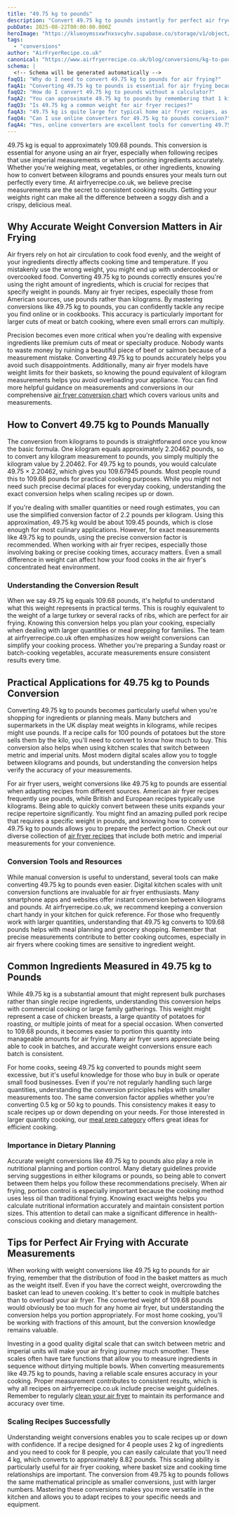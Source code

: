 ```yaml
---
title: "49.75 kg to pounds"
description: "Convert 49.75 kg to pounds instantly for perfect air fryer meal prep. Get accurate weight conversions and cooking tips in seconds."
pubDate: 2025-08-22T00:00:00.000Z
heroImage: "https://klueoymssxwfnxsvcyhv.supabase.co/storage/v1/object/public/Shmucket/49-75-kg-to-pounds.webp"
tags:
  - "conversions"
author: "AirFryerRecipe.co.uk"
canonical: "https://www.airfryerrecipe.co.uk/blog/conversions/kg-to-pounds/49-75-kg-to-pounds"
schema: |
  <!-- Schema will be generated automatically -->
faqQ1: "Why do I need to convert 49.75 kg to pounds for air frying?"
faqA1: "Converting 49.75 kg to pounds is essential for air frying because many recipes, particularly from American sources, use imperial measurements. Accurate weight conversion ensures you use the correct ingredient quantities, which directly affects cooking time and results in your air fryer. Getting the weight right prevents undercooked or overcooked food and helps you avoid overloading your air fryer basket."
faqQ2: "How do I convert 49.75 kg to pounds without a calculator?"
faqA2: "You can approximate 49.75 kg to pounds by remembering that 1 kilogram equals roughly 2.2 pounds. Multiply 49.75 by 2.2 to get approximately 109.45 pounds. For more precision, use the exact conversion factor of 2.20462 pounds per kilogram. While the approximation works for most cooking purposes, precise conversions are better for baking or when working with expensive ingredients in your air fryer."
faqQ3: "Is 49.75 kg a common weight for air fryer recipes?"
faqA3: "49.75 kg is quite large for typical home air fryer recipes, as most household air fryers have basket capacities of 2-5 kg. However, understanding this conversion helps with bulk cooking, meal prepping, or commercial applications. The conversion knowledge applies to smaller quantities too, using the same mathematical principle. For everyday cooking, you'll more commonly convert weights like 0.5 kg or 1 kg to pounds."
faqQ4: "Can I use online converters for 49.75 kg to pounds conversion?"
faqA4: "Yes, online converters are excellent tools for converting 49.75 kg to pounds quickly and accurately. Many digital kitchen scales also have built-in conversion functions between kilograms and pounds. While technology makes conversion easy, understanding the manual calculation process helps verify results and makes you more confident in the kitchen. For air frying, accurate measurements contribute to perfectly cooked meals every time."
---
```

<p>49.75 kg is equal to approximately 109.68 pounds. This conversion is essential for anyone using an air fryer, especially when following recipes that use imperial measurements or when portioning ingredients accurately. Whether you're weighing meat, vegetables, or other ingredients, knowing how to convert between kilograms and pounds ensures your meals turn out perfectly every time. At airfryerrecipe.co.uk, we believe precise measurements are the secret to consistent cooking results. Getting your weights right can make all the difference between a soggy dish and a crispy, delicious meal.</p>

<h2>Why Accurate Weight Conversion Matters in Air Frying</h2>
<p>Air fryers rely on hot air circulation to cook food evenly, and the weight of your ingredients directly affects cooking time and temperature. If you mistakenly use the wrong weight, you might end up with undercooked or overcooked food. Converting 49.75 kg to pounds correctly ensures you're using the right amount of ingredients, which is crucial for recipes that specify weight in pounds. Many air fryer recipes, especially those from American sources, use pounds rather than kilograms. By mastering conversions like 49.75 kg to pounds, you can confidently tackle any recipe you find online or in cookbooks. This accuracy is particularly important for larger cuts of meat or batch cooking, where even small errors can multiply.</p>

<p>Precision becomes even more critical when you're dealing with expensive ingredients like premium cuts of meat or specialty produce. Nobody wants to waste money by ruining a beautiful piece of beef or salmon because of a measurement mistake. Converting 49.75 kg to pounds accurately helps you avoid such disappointments. Additionally, many air fryer models have weight limits for their baskets, so knowing the pound equivalent of kilogram measurements helps you avoid overloading your appliance. You can find more helpful guidance on measurements and conversions in our comprehensive <a href="https://www.airfryerrecipe.co.uk/air-fryer-conversion-chart">air fryer conversion chart</a> which covers various units and measurements.</p>

<h2>How to Convert 49.75 kg to Pounds Manually</h2>
<p>The conversion from kilograms to pounds is straightforward once you know the basic formula. One kilogram equals approximately 2.20462 pounds, so to convert any kilogram measurement to pounds, you simply multiply the kilogram value by 2.20462. For 49.75 kg to pounds, you would calculate 49.75 × 2.20462, which gives you 109.67945 pounds. Most people round this to 109.68 pounds for practical cooking purposes. While you might not need such precise decimal places for everyday cooking, understanding the exact conversion helps when scaling recipes up or down.</p>

<p>If you're dealing with smaller quantities or need rough estimates, you can use the simplified conversion factor of 2.2 pounds per kilogram. Using this approximation, 49.75 kg would be about 109.45 pounds, which is close enough for most culinary applications. However, for exact measurements like 49.75 kg to pounds, using the precise conversion factor is recommended. When working with air fryer recipes, especially those involving baking or precise cooking times, accuracy matters. Even a small difference in weight can affect how your food cooks in the air fryer's concentrated heat environment.</p>

<h3>Understanding the Conversion Result</h3>
<p>When we say 49.75 kg equals 109.68 pounds, it's helpful to understand what this weight represents in practical terms. This is roughly equivalent to the weight of a large turkey or several racks of ribs, which are perfect for air frying. Knowing this conversion helps you plan your cooking, especially when dealing with larger quantities or meal prepping for families. The team at airfryerrecipe.co.uk often emphasizes how weight conversions can simplify your cooking process. Whether you're preparing a Sunday roast or batch-cooking vegetables, accurate measurements ensure consistent results every time.</p>

<h2>Practical Applications for 49.75 kg to Pounds Conversion</h2>
<p>Converting 49.75 kg to pounds becomes particularly useful when you're shopping for ingredients or planning meals. Many butchers and supermarkets in the UK display meat weights in kilograms, while recipes might use pounds. If a recipe calls for 100 pounds of potatoes but the store sells them by the kilo, you'll need to convert to know how much to buy. This conversion also helps when using kitchen scales that switch between metric and imperial units. Most modern digital scales allow you to toggle between kilograms and pounds, but understanding the conversion helps verify the accuracy of your measurements.</p>

<p>For air fryer users, weight conversions like 49.75 kg to pounds are essential when adapting recipes from different sources. American air fryer recipes frequently use pounds, while British and European recipes typically use kilograms. Being able to quickly convert between these units expands your recipe repertoire significantly. You might find an amazing pulled pork recipe that requires a specific weight in pounds, and knowing how to convert 49.75 kg to pounds allows you to prepare the perfect portion. Check out our diverse collection of <a href="https://www.airfryerrecipe.co.uk/recipes">air fryer recipes</a> that include both metric and imperial measurements for your convenience.</p>

<h3>Conversion Tools and Resources</h3>
<p>While manual conversion is useful to understand, several tools can make converting 49.75 kg to pounds even easier. Digital kitchen scales with unit conversion functions are invaluable for air fryer enthusiasts. Many smartphone apps and websites offer instant conversion between kilograms and pounds. At airfryerrecipe.co.uk, we recommend keeping a conversion chart handy in your kitchen for quick reference. For those who frequently work with larger quantities, understanding that 49.75 kg converts to 109.68 pounds helps with meal planning and grocery shopping. Remember that precise measurements contribute to better cooking outcomes, especially in air fryers where cooking times are sensitive to ingredient weight.</p>

<h2>Common Ingredients Measured in 49.75 kg to Pounds</h2>
<p>While 49.75 kg is a substantial amount that might represent bulk purchases rather than single recipe ingredients, understanding this conversion helps with commercial cooking or large family gatherings. This weight might represent a case of chicken breasts, a large quantity of potatoes for roasting, or multiple joints of meat for a special occasion. When converted to 109.68 pounds, it becomes easier to portion this quantity into manageable amounts for air frying. Many air fryer users appreciate being able to cook in batches, and accurate weight conversions ensure each batch is consistent.</p>

<p>For home cooks, seeing 49.75 kg converted to pounds might seem excessive, but it's useful knowledge for those who buy in bulk or operate small food businesses. Even if you're not regularly handling such large quantities, understanding the conversion principles helps with smaller measurements too. The same conversion factor applies whether you're converting 0.5 kg or 50 kg to pounds. This consistency makes it easy to scale recipes up or down depending on your needs. For those interested in larger quantity cooking, our <a href="https://www.airfryerrecipe.co.uk/recipe-category/meal-prep">meal prep category</a> offers great ideas for efficient cooking.</p>

<h3>Importance in Dietary Planning</h3>
<p>Accurate weight conversions like 49.75 kg to pounds also play a role in nutritional planning and portion control. Many dietary guidelines provide serving suggestions in either kilograms or pounds, so being able to convert between them helps you follow these recommendations precisely. When air frying, portion control is especially important because the cooking method uses less oil than traditional frying. Knowing exact weights helps you calculate nutritional information accurately and maintain consistent portion sizes. This attention to detail can make a significant difference in health-conscious cooking and dietary management.</p>

<h2>Tips for Perfect Air Frying with Accurate Measurements</h2>
<p>When working with weight conversions like 49.75 kg to pounds for air frying, remember that the distribution of food in the basket matters as much as the weight itself. Even if you have the correct weight, overcrowding the basket can lead to uneven cooking. It's better to cook in multiple batches than to overload your air fryer. The converted weight of 109.68 pounds would obviously be too much for any home air fryer, but understanding the conversion helps you portion appropriately. For most home cooking, you'll be working with fractions of this amount, but the conversion knowledge remains valuable.</p>

<p>Investing in a good quality digital scale that can switch between metric and imperial units will make your air frying journey much smoother. These scales often have tare functions that allow you to measure ingredients in sequence without dirtying multiple bowls. When converting measurements like 49.75 kg to pounds, having a reliable scale ensures accuracy in your cooking. Proper measurement contributes to consistent results, which is why all recipes on airfryerrecipe.co.uk include precise weight guidelines. Remember to regularly <a href="https://www.airfryerrecipe.co.uk/air-fryer-cleaner">clean your air fryer</a> to maintain its performance and accuracy over time.</p>

<h3>Scaling Recipes Successfully</h3>
<p>Understanding weight conversions enables you to scale recipes up or down with confidence. If a recipe designed for 4 people uses 2 kg of ingredients and you need to cook for 8 people, you can easily calculate that you'll need 4 kg, which converts to approximately 8.82 pounds. This scaling ability is particularly useful for air fryer cooking, where basket size and cooking time relationships are important. The conversion from 49.75 kg to pounds follows the same mathematical principle as smaller conversions, just with larger numbers. Mastering these conversions makes you more versatile in the kitchen and allows you to adapt recipes to your specific needs and equipment.</p>
